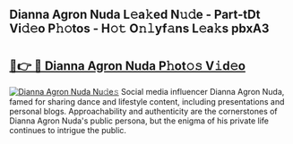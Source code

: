 ## Dianna Agron Nuda L𝚎a𝚔ed N𝚞𝚍e - Part-tDt Vi𝚍𝚎o P𝚑𝚘tos - H𝚘𝚝 O𝚗𝚕yf𝚊ns L𝚎a𝚔s pbxA3

# <h2><a href="http://kfdl4x.oniu.top/?m=Dianna+Agron+Nuda">🔗👉 🔴 Dianna Agron Nuda P𝚑ot𝚘𝚜 V𝚒d𝚎o</a></h2>

[![Dianna Agron Nuda Nu𝚍e𝚜](https://i.imgur.com/0qMVB7G.gif)](http://kfdl4x.oniu.top/?m=Dianna+Agron+Nuda)
Social media influencer Dianna Agron Nuda, famed for sharing dance and lifestyle content, including presentations and personal blogs. Approachability and authenticity are the cornerstones of Dianna Agron Nuda's public persona, but the enigma of his private life continues to intrigue the public.  
